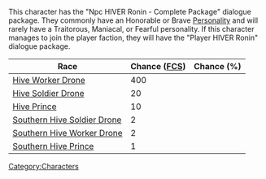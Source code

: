 This character has the "Npc HIVER Ronin - Complete Package" dialogue
package. They commonly have an Honorable or Brave
[Personality](Personality.md "wikilink") and will rarely have a Traitorous,
Maniacal, or Fearful personality. If this character manages to join the
player faction, they will have the "Player HIVER Ronin" dialogue
package.

| Race                                                                  | Chance ([FCS](Forgotten_Construction_Set.md "wikilink")) | Chance (%) |
|-----------------------------------------------------------------------|-------------------------------------------------------|------------|
| [Hive Worker Drone](Hive_Worker_Drone.md "wikilink")                     | 400                                                   |            |
| [Hive Soldier Drone](Hive_Soldier_Drone.md "wikilink")                   | 20                                                    |            |
| [Hive Prince](Hive_Prince.md "wikilink")                                 | 10                                                    |            |
| [Southern Hive Soldier Drone](Southern_Hive_Soldier_Drone.md "wikilink") | 2                                                     |            |
| [Southern Hive Worker Drone](Southern_Hive_Worker_Drone.md "wikilink")   | 2                                                     |            |
| [Southern Hive Prince](Southern_Hive_Prince.md "wikilink")               | 1                                                     |            |

[Category:Characters](Category:Characters "wikilink")